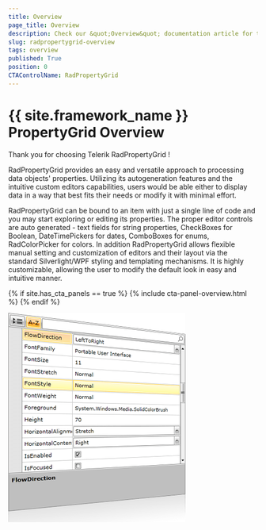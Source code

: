 ```yaml
---
title: Overview
page_title: Overview
description: Check our &quot;Overview&quot; documentation article for the RadPropertyGrid {{ site.framework_name }} control.
slug: radpropertygrid-overview
tags: overview
published: True
position: 0
CTAControlName: RadPropertyGrid
---
```


# {{ site.framework_name }} PropertyGrid Overview

Thank you for choosing Telerik RadPropertyGrid !

RadPropertyGrid provides an easy and versatile approach to processing data objects' properties. Utilizing its autogeneration features and the intuitive custom editors capabilities, users would be able either to display data in a way that best fits their needs or modify it with minimal effort.

RadPropertyGrid can be bound to an item with just a single line of code and you may start exploring or editing its properties. The proper editor controls are auto generated - text fields for string properties, CheckBoxes for Boolean, DateTimePickers for dates, ComboBoxes for enums, RadColorPicker for colors. In addition RadPropertyGrid allows flexible manual setting and customization of editors and their layout via the standard Silverlight/WPF styling and templating mechanisms.  It is highly customizable, allowing the user to modify the default look in easy and intuitive manner.

{% if site.has_cta_panels == true %}
{% include cta-panel-overview.html %}
{% endif %}

 ![{{ site.framework_name }} RadPropertyGrid Overview](images/RadPropertyGrid_Overview.png)








